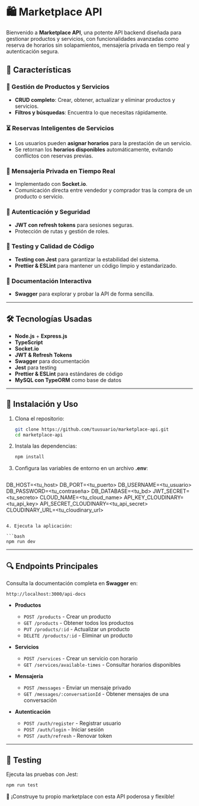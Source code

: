 # 🛍️ Marketplace API

Bienvenido a **Marketplace API**, una potente API backend diseñada para gestionar productos y servicios, con funcionalidades avanzadas como reserva de horarios sin solapamientos, mensajería privada en tiempo real y autenticación segura.

## 🚀 Características

### 🏪 Gestión de Productos y Servicios

- **CRUD completo**: Crear, obtener, actualizar y eliminar productos y servicios.
- **Filtros y búsquedas**: Encuentra lo que necesitas rápidamente.

### ⏳ Reservas Inteligentes de Servicios

- Los usuarios pueden **asignar horarios** para la prestación de un servicio.
- Se retornan los **horarios disponibles** automáticamente, evitando conflictos con reservas previas.

### 💬 Mensajería Privada en Tiempo Real

- Implementado con **Socket.io**.
- Comunicación directa entre vendedor y comprador tras la compra de un producto o servicio.

### 🔐 Autenticación y Seguridad

- **JWT con refresh tokens** para sesiones seguras.
- Protección de rutas y gestión de roles.

### 🧪 Testing y Calidad de Código

- **Testing con Jest** para garantizar la estabilidad del sistema.
- **Prettier & ESLint** para mantener un código limpio y estandarizado.

### 📄 Documentación Interactiva

- **Swagger** para explorar y probar la API de forma sencilla.

---

## 🛠️ Tecnologías Usadas

- **Node.js** + **Express.js**
- **TypeScript**
- **Socket.io**
- **JWT & Refresh Tokens**
- **Swagger** para documentación
- **Jest** para testing
- **Prettier & ESLint** para estándares de código
- **MySQL con TypeORM** como base de datos

---

## 🚀 Instalación y Uso

1. Clona el repositorio:

   ```bash
   git clone https://github.com/tuusuario/marketplace-api.git
   cd marketplace-api
   ```

2. Instala las dependencias:

   ```bash
   npm install
   ```

3. Configura las variables de entorno en un archivo **.env**:

   ```env
  DB_HOST=<tu_host>
DB_PORT=<tu_puerto>
DB_USERNAME=<tu_usuario>
DB_PASSWORD=<tu_contraseña>
DB_DATABASE=<tu_bd>
JWT_SECRET=<tu_secreto>
CLOUD_NAME=<tu_cloud_name>
API_KEY_CLOUDINARY=<tu_api_key>
API_SECRET_CLOUDINARY=<tu_api_secret>
CLOUDINARY_URL=<tu_cloudinary_url>

   ```

4. Ejecuta la aplicación:

   ```bash
   npm run dev
   ```

---

## 🔍 Endpoints Principales

Consulta la documentación completa en **Swagger** en:

```
http://localhost:3000/api-docs
```

- **Productos**

  - `POST /products` - Crear un producto
  - `GET /products` - Obtener todos los productos
  - `PUT /products/:id` - Actualizar un producto
  - `DELETE /products/:id` - Eliminar un producto

- **Servicios**

  - `POST /services` - Crear un servicio con horario
  - `GET /services/available-times` - Consultar horarios disponibles

- **Mensajería**

  - `POST /messages` - Enviar un mensaje privado
  - `GET /messages/:conversationId` - Obtener mensajes de una conversación

- **Autenticación**

  - `POST /auth/register` - Registrar usuario
  - `POST /auth/login` - Iniciar sesión
  - `POST /auth/refresh` - Renovar token

---

## 🧪 Testing

Ejecuta las pruebas con Jest:

```bash
npm run test
```


🚀 ¡Construye tu propio marketplace con esta API poderosa y flexible!

